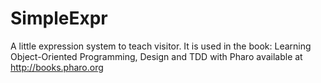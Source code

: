 # SimpleExpr
A little expression system to teach visitor.
It is used in the book: Learning Object-Oriented Programming, Design and TDD with Pharo available at http://books.pharo.org
